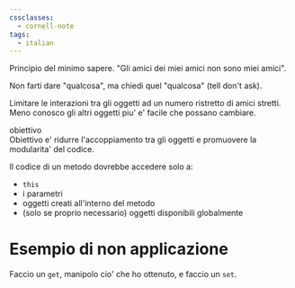 ```yaml
---
cssclasses:
  - cornell-note
tags:
  - italian
---
```


Principio del minimo sapere. "Gli amici dei miei amici non sono miei amici".

Non farti dare "qualcosa", ma chiedi quel "qualcosa" (tell don't ask).

Limitare le interazioni tra gli oggetti ad un numero ristretto di amici stretti.
Meno conosco gli altri oggetti piu' e' facile che possano cambiare.

<aside>obiettivo</aside>
Obiettivo e' ridurre l'accoppiamento tra gli oggetti e promuovere la modularita' del codice.

Il codice di un metodo dovrebbe accedere solo a:
* `this`
* i parametri
* oggetti creati all'interno del metodo
* (solo se proprio necessario) oggetti disponibili globalmente

# Esempio di non applicazione

Faccio un `get`, manipolo cio' che ho ottenuto, e faccio un `set`.


